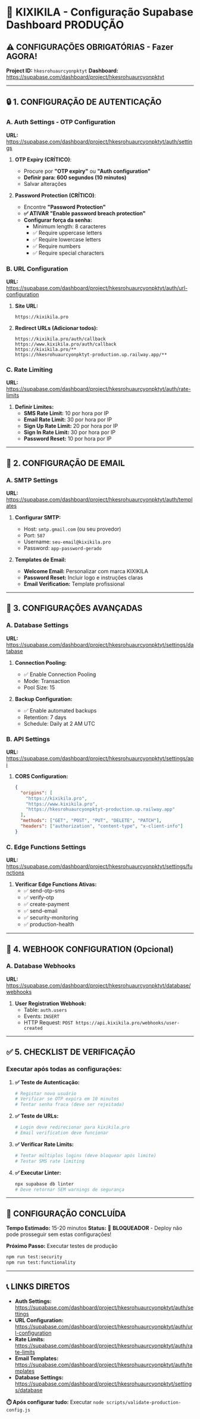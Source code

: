 # 🚀 KIXIKILA - Configuração Supabase Dashboard PRODUÇÃO

## ⚠️ CONFIGURAÇÕES OBRIGATÓRIAS - Fazer AGORA!

**Project ID:** `hkesrohuaurcyonpktyt`
**Dashboard:** https://supabase.com/dashboard/project/hkesrohuaurcyonpktyt

---

## 🔒 1. CONFIGURAÇÃO DE AUTENTICAÇÃO

### A. Auth Settings - OTP Configuration
**URL:** https://supabase.com/dashboard/project/hkesrohuaurcyonpktyt/auth/settings

1. **OTP Expiry (CRÍTICO)**:
   - Procure por **"OTP expiry"** ou **"Auth configuration"**
   - **Definir para: 600 segundos (10 minutos)**
   - Salvar alterações

2. **Password Protection (CRÍTICO)**:
   - Encontre **"Password Protection"**
   - **✅ ATIVAR "Enable password breach protection"**
   - **Configurar força da senha:**
     - Minimum length: 8 caracteres
     - ✅ Require uppercase letters
     - ✅ Require lowercase letters
     - ✅ Require numbers
     - ✅ Require special characters

### B. URL Configuration
**URL:** https://supabase.com/dashboard/project/hkesrohuaurcyonpktyt/auth/url-configuration

1. **Site URL:**
   ```
   https://kixikila.pro
   ```

2. **Redirect URLs (Adicionar todos):**
   ```
   https://kixikila.pro/auth/callback
   https://www.kixikila.pro/auth/callback
   https://kixikila.pro/**
   https://hkesrohuaurcyonpktyt-production.up.railway.app/**
   ```

### C. Rate Limiting
**URL:** https://supabase.com/dashboard/project/hkesrohuaurcyonpktyt/auth/rate-limits

1. **Definir Limites:**
   - **SMS Rate Limit:** 10 por hora por IP
   - **Email Rate Limit:** 30 por hora por IP
   - **Sign Up Rate Limit:** 20 por hora por IP
   - **Sign In Rate Limit:** 30 por hora por IP
   - **Password Reset:** 10 por hora por IP

---

## 📧 2. CONFIGURAÇÃO DE EMAIL

### A. SMTP Settings
**URL:** https://supabase.com/dashboard/project/hkesrohuaurcyonpktyt/auth/templates

1. **Configurar SMTP:**
   - Host: `smtp.gmail.com` (ou seu provedor)
   - Port: `587`
   - Username: `seu-email@kixikila.pro`
   - Password: `app-password-gerado`

2. **Templates de Email:**
   - **Welcome Email:** Personalizar com marca KIXIKILA
   - **Password Reset:** Incluir logo e instruções claras
   - **Email Verification:** Template profissional

---

## 🔧 3. CONFIGURAÇÕES AVANÇADAS

### A. Database Settings
**URL:** https://supabase.com/dashboard/project/hkesrohuaurcyonpktyt/settings/database

1. **Connection Pooling:**
   - ✅ Enable Connection Pooling
   - Mode: Transaction
   - Pool Size: 15

2. **Backup Configuration:**
   - ✅ Enable automated backups
   - Retention: 7 days
   - Schedule: Daily at 2 AM UTC

### B. API Settings
**URL:** https://supabase.com/dashboard/project/hkesrohuaurcyonpktyt/settings/api

1. **CORS Configuration:**
   ```json
   {
     "origins": [
       "https://kixikila.pro",
       "https://www.kixikila.pro",
       "https://hkesrohuaurcyonpktyt-production.up.railway.app"
     ],
     "methods": ["GET", "POST", "PUT", "DELETE", "PATCH"],
     "headers": ["authorization", "content-type", "x-client-info"]
   }
   ```

### C. Edge Functions Settings
**URL:** https://supabase.com/dashboard/project/hkesrohuaurcyonpktyt/settings/functions

1. **Verificar Edge Functions Ativas:**
   - ✅ send-otp-sms
   - ✅ verify-otp
   - ✅ create-payment
   - ✅ send-email
   - ✅ security-monitoring
   - ✅ production-health

---

## 🎯 4. WEBHOOK CONFIGURATION (Opcional)

### A. Database Webhooks
**URL:** https://supabase.com/dashboard/project/hkesrohuaurcyonpktyt/database/webhooks

1. **User Registration Webhook:**
   - Table: `auth.users`
   - Events: `INSERT`
   - HTTP Request: `POST https://api.kixikila.pro/webhooks/user-created`

---

## ✅ 5. CHECKLIST DE VERIFICAÇÃO

### Executar após todas as configurações:

1. **✅ Teste de Autenticação:**
   ```bash
   # Registar novo usuário
   # Verificar se OTP expira em 10 minutos
   # Tentar senha fraca (deve ser rejeitada)
   ```

2. **✅ Teste de URLs:**
   ```bash
   # Login deve redirecionar para kixikila.pro
   # Email verification deve funcionar
   ```

3. **✅ Verificar Rate Limits:**
   ```bash
   # Tentar múltiplos logins (deve bloquear após limite)
   # Testar SMS rate limiting
   ```

4. **✅ Executar Linter:**
   ```bash
   npx supabase db linter
   # Deve retornar SEM warnings de segurança
   ```

---

## 🚨 CONFIGURAÇÃO CONCLUÍDA

**Tempo Estimado:** 15-20 minutos
**Status:** 🔴 **BLOQUEADOR** - Deploy não pode prosseguir sem estas configurações!

**Próximo Passo:** Executar testes de produção
```bash
npm run test:security
npm run test:functionality
```

---

## 📞 LINKS DIRETOS

- **Auth Settings:** https://supabase.com/dashboard/project/hkesrohuaurcyonpktyt/auth/settings
- **URL Configuration:** https://supabase.com/dashboard/project/hkesrohuaurcyonpktyt/auth/url-configuration
- **Rate Limits:** https://supabase.com/dashboard/project/hkesrohuaurcyonpktyt/auth/rate-limits
- **Email Templates:** https://supabase.com/dashboard/project/hkesrohuaurcyonpktyt/auth/templates
- **Database Settings:** https://supabase.com/dashboard/project/hkesrohuaurcyonpktyt/settings/database

**⏱️ Após configurar tudo:** Executar `node scripts/validate-production-config.js`